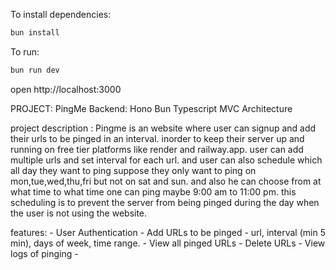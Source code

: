 To install dependencies:

```sh
bun install
```

To run:

```sh
bun run dev
```

open http://localhost:3000

PROJECT:
PingMe
Backend: Hono Bun Typescript
MVC Architecture

project description :
Pingme is an website where user can signup and add their urls to be pinged in an interval. inorder to keep their server up and running on free tier platforms like render and railway.app. user can add multiple urls and set interval for each url.
and user can also schedule which all day they want to ping suppose they only want to ping on mon,tue,wed,thu,fri but not on sat and sun. and also he can choose from at what time to what time one can ping maybe 9:00 am to 11:00 pm. this scheduling is to prevent the server from being pinged during the day when the user is not using the website.

features: - User Authentication - Add URLs to be pinged - url, interval (min 5 min), days of week, time range. - View all pinged URLs - Delete URLs - View logs of pinging -
